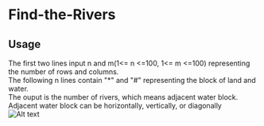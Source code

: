 # Find-the-Rivers
## Usage
The first two lines  input n and m(1<= n <=100, 1<= m <=100) representing the number of rows and columns. 
<br>
The following n lines contain "*" and "#" representing the block of land and water.
<br>
The ouput is the number of rivers, which means adjacent water block.
<br>
Adjacent water block can be horizontally, vertically, or diagonally
<br>
![Alt text](https://upload.cc/i1/2020/09/29/0BJCqK.png)
